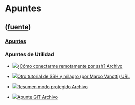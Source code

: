 # Apuntes
([fuente](https://campus.exactas.uba.ar/course/view.php?id=998&section=8))
---
### [Apuntes](https://campus.exactas.uba.ar/course/view.php?id=998&section=8)

### Apuntes de Utilidad

  - [![ ](https://campus.exactas.uba.ar/theme/image.php/aardvark/core/1524752928/f/pdf-24)¿Cómo conectarme remotamente por ssh? Archivo](https://campus.exactas.uba.ar/mod/resource/view.php?id=53550)

  - [![ ](https://campus.exactas.uba.ar/theme/image.php/aardvark/url/1524752928/icon)Otro tutorial de SSH y milagro (por Marco Vanotti) URL](https://campus.exactas.uba.ar/mod/url/view.php?id=53551)

  - [![ ](https://campus.exactas.uba.ar/theme/image.php/aardvark/core/1524752928/f/pdf-24)Resumen modo protegido Archivo](https://campus.exactas.uba.ar/mod/resource/view.php?id=53552)

  - [![ ](https://campus.exactas.uba.ar/theme/image.php/aardvark/core/1524752928/f/pdf-24)Apunte GIT Archivo](https://campus.exactas.uba.ar/mod/resource/view.php?id=53553)

